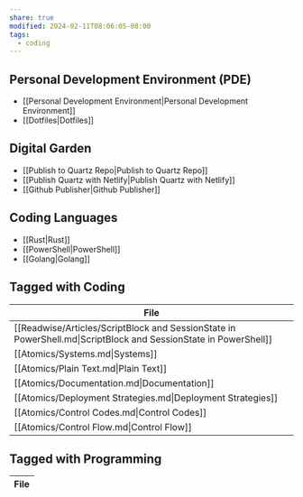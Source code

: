 ```yaml
---
share: true
modified: 2024-02-11T08:06:05-08:00
tags:
  - coding
---
```

## Personal Development Environment (PDE)
- [[Personal Development Environment|Personal Development Environment]]
- [[Dotfiles|Dotfiles]]
## Digital Garden
- [[Publish to Quartz Repo|Publish to Quartz Repo]]
- [[Publish Quartz with Netlify|Publish Quartz with Netlify]]
- [[Github Publisher|Github Publisher]]
## Coding Languages
- [[Rust|Rust]]
- [[PowerShell|PowerShell]]
- [[Golang|Golang]]
## Tagged with Coding
| File                                                                                                            |
| --------------------------------------------------------------------------------------------------------------- |
| [[Readwise/Articles/ScriptBlock and SessionState in PowerShell.md\|ScriptBlock and SessionState in PowerShell]] |
| [[Atomics/Systems.md\|Systems]]                                                                                 |
| [[Atomics/Plain Text.md\|Plain Text]]                                                                           |
| [[Atomics/Documentation.md\|Documentation]]                                                                     |
| [[Atomics/Deployment Strategies.md\|Deployment Strategies]]                                                     |
| [[Atomics/Control Codes.md\|Control Codes]]                                                                     |
| [[Atomics/Control Flow.md\|Control Flow]]                                                                       |


## Tagged with Programming
| File |
| ---- |
 